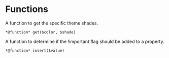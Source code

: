 # Functions

A function to get the specific theme shades.

`*@function* get($color, $shade)`

A function to determine if the !important flag should be added to a property.

`*@function* insert($value)`
